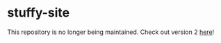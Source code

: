 # stuffy-site
This repository is no longer being maintained.
Check out version 2 [here](https://github.com/wustve/stuffy-site-v2)!
